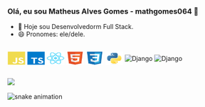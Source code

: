 ### Olá, eu sou Matheus Alves Gomes - mathgomes064 👋

- 🔭 Hoje sou Desenvolvedorm Full Stack.
- 😄 Pronomes: ele/dele.

<!-- <div align="center">
  <a href="https://github.com/mathgomes064">
  <img height="150em" src="https://github-readme-stats.vercel.app/api?username=mathgomes064&show_icons=true&theme=merko&include_all_commits=true&count_private=true"/>
  <img height="150em" src="https://github-readme-stats.vercel.app/api/top-langs/?username=mathgomes064&layout=compact&langs_count=7&theme=merko"/>
</div> -->

<div style="display: inline_block"><br>
  <img align="center" alt="Js" height="30" width="40" src="https://raw.githubusercontent.com/devicons/devicon/master/icons/javascript/javascript-plain.svg">
  <img align="center" alt="Ts" height="30" width="40" src="https://raw.githubusercontent.com/devicons/devicon/master/icons/typescript/typescript-plain.svg">
  <img align="center" alt="React" height="30" width="40" src="https://raw.githubusercontent.com/devicons/devicon/master/icons/react/react-original.svg">
  <img align="center" alt="HTML" height="30" width="40" src="https://raw.githubusercontent.com/devicons/devicon/master/icons/html5/html5-original.svg">
  <img align="center" alt="CSS" height="30" width="40" src="https://raw.githubusercontent.com/devicons/devicon/master/icons/css3/css3-original.svg">
  <img align="center" alt="Python" height="30" width="40" src="https://raw.githubusercontent.com/devicons/devicon/master/icons/python/python-original.svg">
  <img align="center" alt="Django" height="30" width="40" src="https://cdn.jsdelivr.net/gh/devicons/devicon/icons/django/django-plain-wordmark.svg" />
  <img align="center" alt="Django" height="30" width="40" src="https://cdn.jsdelivr.net/gh/devicons/devicon/icons/postgresql/postgresql-original.svg"/>
</div>

##

<div>
  <a href="https://www.linkedin.com/in/matheus-gomes-064/" target="_blank"><img src="https://img.shields.io/badge/-LinkedIn-%230077B5?style=for-the-badge&logo=linkedin&logoColor=white" target="_blank"></a> 
</div>

![snake animation](https://github.com/mathgomes064/mathgomes064/blob/output/github-contribution-grid-snake.svg)

